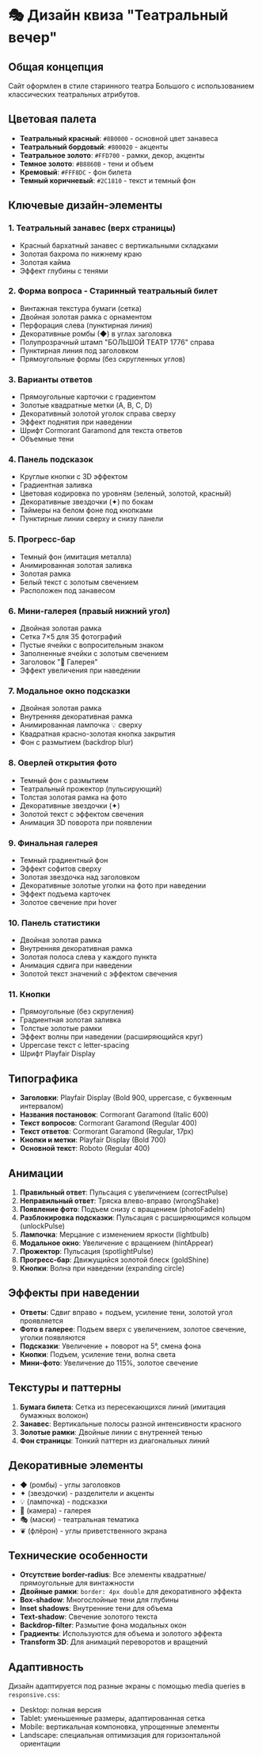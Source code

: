 # 🎭 Дизайн квиза "Театральный вечер"

## Общая концепция

Сайт оформлен в стиле старинного театра Большого с использованием классических театральных атрибутов.

## Цветовая палета

- **Театральный красный**: `#8B0000` - основной цвет занавеса
- **Театральный бордовый**: `#800020` - акценты
- **Театральное золото**: `#FFD700` - рамки, декор, акценты
- **Темное золото**: `#B8860B` - тени и объем
- **Кремовый**: `#FFF8DC` - фон билета
- **Темный коричневый**: `#2C1810` - текст и темный фон

## Ключевые дизайн-элементы

### 1. Театральный занавес (верх страницы)
- Красный бархатный занавес с вертикальными складками
- Золотая бахрома по нижнему краю
- Золотая кайма
- Эффект глубины с тенями

### 2. Форма вопроса - Старинный театральный билет
- Винтажная текстура бумаги (сетка)
- Двойная золотая рамка с орнаментом
- Перфорация слева (пунктирная линия)
- Декоративные ромбы (◆) в углах заголовка
- Полупрозрачный штамп "БОЛЬШОЙ ТЕАТР 1776" справа
- Пунктирная линия под заголовком
- Прямоугольные формы (без скругленных углов)

### 3. Варианты ответов
- Прямоугольные карточки с градиентом
- Золотые квадратные метки (A, B, C, D)
- Декоративный золотой уголок справа сверху
- Эффект поднятия при наведении
- Шрифт Cormorant Garamond для текста ответов
- Объемные тени

### 4. Панель подсказок
- Круглые кнопки с 3D эффектом
- Градиентная заливка
- Цветовая кодировка по уровням (зеленый, золотой, красный)
- Декоративные звездочки (✦) по бокам
- Таймеры на белом фоне под кнопками
- Пунктирные линии сверху и снизу панели

### 5. Прогресс-бар
- Темный фон (имитация металла)
- Анимированная золотая заливка
- Золотая рамка
- Белый текст с золотым свечением
- Расположен под занавесом

### 6. Мини-галерея (правый нижний угол)
- Двойная золотая рамка
- Сетка 7×5 для 35 фотографий
- Пустые ячейки с вопросительным знаком
- Заполненные ячейки с золотым свечением
- Заголовок "📸 Галерея"
- Эффект увеличения при наведении

### 7. Модальное окно подсказки
- Двойная золотая рамка
- Внутренняя декоративная рамка
- Анимированная лампочка 💡 сверху
- Квадратная красно-золотая кнопка закрытия
- Фон с размытием (backdrop blur)

### 8. Оверлей открытия фото
- Темный фон с размытием
- Театральный прожектор (пульсирующий)
- Толстая золотая рамка на фото
- Декоративные звездочки (✦)
- Золотой текст с эффектом свечения
- Анимация 3D поворота при появлении

### 9. Финальная галерея
- Темный градиентный фон
- Эффект софитов сверху
- Золотая звездочка над заголовком
- Декоративные золотые уголки на фото при наведении
- Эффект подъема карточек
- Золотое свечение при hover

### 10. Панель статистики
- Двойная золотая рамка
- Внутренняя декоративная рамка
- Золотая полоса слева у каждого пункта
- Анимация сдвига при наведении
- Золотой текст значений с эффектом свечения

### 11. Кнопки
- Прямоугольные (без скругления)
- Градиентная золотая заливка
- Толстые золотые рамки
- Эффект волны при наведении (расширяющийся круг)
- Uppercase текст с letter-spacing
- Шрифт Playfair Display

## Типографика

- **Заголовки**: Playfair Display (Bold 900, uppercase, с буквенным интервалом)
- **Названия постановок**: Cormorant Garamond (Italic 600)
- **Текст вопросов**: Cormorant Garamond (Regular 400)
- **Текст ответов**: Cormorant Garamond (Regular, 17px)
- **Кнопки и метки**: Playfair Display (Bold 700)
- **Основной текст**: Roboto (Regular 400)

## Анимации

1. **Правильный ответ**: Пульсация с увеличением (correctPulse)
2. **Неправильный ответ**: Тряска влево-вправо (wrongShake)
3. **Появление фото**: Подъем снизу с вращением (photoFadeIn)
4. **Разблокировка подсказки**: Пульсация с расширяющимся кольцом (unlockPulse)
5. **Лампочка**: Мерцание с изменением яркости (lightbulb)
6. **Модальное окно**: Увеличение с вращением (hintAppear)
7. **Прожектор**: Пульсация (spotlightPulse)
8. **Прогресс-бар**: Движущийся золотой блеск (goldShine)
9. **Кнопки**: Волна при наведении (expanding circle)

## Эффекты при наведении

- **Ответы**: Сдвиг вправо + подъем, усиление тени, золотой угол проявляется
- **Фото в галерее**: Подъем вверх с увеличением, золотое свечение, уголки появляются
- **Подсказки**: Увеличение + поворот на 5°, смена фона
- **Кнопки**: Подъем, усиление тени, волна света
- **Мини-фото**: Увеличение до 115%, золотое свечение

## Текстуры и паттерны

1. **Бумага билета**: Сетка из пересекающихся линий (имитация бумажных волокон)
2. **Занавес**: Вертикальные полосы разной интенсивности красного
3. **Золотые рамки**: Двойные линии с внутренней тенью
4. **Фон страницы**: Тонкий паттерн из диагональных линий

## Декоративные элементы

- ◆ (ромбы) - углы заголовков
- ✦ (звездочки) - разделители и акценты
- 💡 (лампочка) - подсказки
- 📸 (камера) - галерея
- 🎭 (маски) - театральная тематика
- ❦ (флёрон) - углы приветственного экрана

## Технические особенности

- **Отсутствие border-radius**: Все элементы квадратные/прямоугольные для винтажности
- **Двойные рамки**: `border: 4px double` для декоративного эффекта
- **Box-shadow**: Многослойные тени для глубины
- **Inset shadows**: Внутренние тени для объема
- **Text-shadow**: Свечение золотого текста
- **Backdrop-filter**: Размытие фона модальных окон
- **Градиенты**: Используются для объема и золотого эффекта
- **Transform 3D**: Для анимаций переворотов и вращений

## Адаптивность

Дизайн адаптируется под разные экраны с помощью media queries в `responsive.css`:
- Desktop: полная версия
- Tablet: уменьшенные размеры, адаптированная сетка
- Mobile: вертикальная компоновка, упрощенные элементы
- Landscape: специальная оптимизация для горизонтальной ориентации
